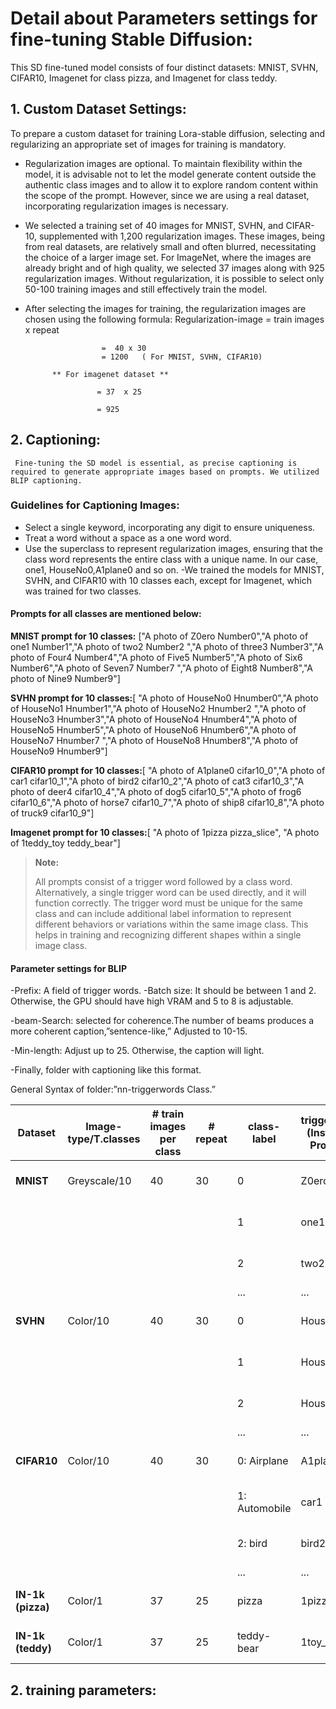 # Detail about Parameters settings for fine-tuning Stable Diffusion:
 This SD fine-tuned model consists of four distinct datasets: MNIST, SVHN, CIFAR10, Imagenet for class pizza, and Imagenet for class teddy.

 ## 1. Custom Dataset Settings:
 To prepare a custom dataset for training Lora-stable diffusion, selecting and regularizing an appropriate set of images for training is mandatory.
 - Regularization images are optional. To maintain flexibility within the model, it is advisable not to let the model generate content outside the authentic class images and to allow it to 
   explore random content within the scope of the prompt. However, since we are using a real dataset, incorporating regularization images is necessary.
- We selected a training set of 40 images for MNIST, SVHN, and CIFAR-10, supplemented with 1,200 regularization images. These images, being from real datasets, are relatively small and often 
  blurred, necessitating the choice of a larger image set. For ImageNet, where the images are already bright and of high quality, we selected 37 images along with 925 regularization images. 
  Without regularization, it is possible to select only 50-100 training images and still effectively train the model.
- After selecting the images for training, the regularization images are chosen using the following formula:
  Regularization-image = train images x repeat
  
                       =  40 x 30
                       = 1200   ( For MNIST, SVHN, CIFAR10)
                      
            ** For imagenet dataset **
            
                      = 37  x 25
                      
                      = 925
  
## 2. Captioning: 
     Fine-tuning the SD model is essential, as precise captioning is required to generate appropriate images based on prompts. We utilized BLIP captioning.

### Guidelines for Captioning Images:

- Select a single keyword, incorporating any digit to ensure uniqueness.
- Treat a word without a space as a one word word.
- Use the superclass to represent regularization images, ensuring that the class word represents the entire class with a unique name. In our case, one1, HouseNo0,A1plane0 and so on.
-We trained the models for MNIST, SVHN, and CIFAR10 with 10 classes each, except for Imagenet, which was trained for two classes.

#### Prompts for all classes are mentioned below:
**MNIST prompt for 10 classes:**  ["A photo of Z0ero Number0","A photo of one1 Number1","A photo of two2 Number2 ","A photo of three3 Number3","A photo of Four4 Number4","A photo of Five5 Number5","A photo of Six6 Number6","A photo of Seven7 Number7 ","A photo of Eight8 Number8","A photo of Nine9 Number9"]

**SVHN prompt for 10 classes:**[ "A photo of HouseNo0 Hnumber0","A photo of HouseNo1 Hnumber1","A photo of HouseNo2 Hnumber2 ","A photo of HouseNo3 Hnumber3","A photo of HouseNo4 Hnumber4","A photo of HouseNo5 Hnumber5","A photo of HouseNo6 Hnumber6","A photo of HouseNo7 Hnumber7 ","A photo of HouseNo8 Hnumber8","A photo of HouseNo9 Hnumber9"]

**CIFAR10 prompt for 10 classes:**[ "A photo of A1plane0 cifar10_0","A photo of car1 cifar10_1","A photo of bird2 cifar10_2","A photo of cat3 cifar10_3","A photo of deer4 cifar10_4","A photo of dog5 cifar10_5","A photo of frog6 cifar10_6","A photo of horse7 cifar10_7","A photo of ship8 cifar10_8","A photo of truck9 cifar10_9"]

**Imagenet prompt for 10 classes:**[  "A photo of 1pizza pizza_slice",  "A photo of 1teddy_toy teddy_bear"]

> **Note:**
> 
> All prompts consist of a trigger word followed by a class word. Alternatively, a single trigger word can be used directly, and it will function correctly. The trigger word must be unique for the same class and can include additional label information to represent different behaviors or variations within the same image class. This helps in training and recognizing different shapes within a single image class.
#### Parameter settings for BLIP
-Prefix: A field of trigger words.
-Batch size: It should be between 1 and 2. Otherwise, the GPU should have high VRAM and 5 to 8 is adjustable.

-beam-Search: selected for coherence.The number of beams produces a more coherent caption,”sentence-like,” Adjusted to 10-15.

-Min-length: Adjust up to 25. Otherwise, the caption will light.

-Finally, folder with captioning like this format.

 General Syntax of folder:”nn-triggerwords Class.”

  
 | **Dataset**       | **Image-type/T.classes** | \# train images per class | \# repeat | **class-label** | **triggerword (Instance Prompt)** | **Class (Class prompt)** | **Prompt**                      |
|-------------------|--------------------------|---------------------------|-----------|-----------------|----------------------------------|--------------------------|---------------------------------|
| **MNIST**         | Greyscale/10             | 40                        | 30        | 0               | Z0ero                            | Number0                  | A photo of Z0ero Number0        |
|                   |                          |                           |           | 1               | one1                             | Number1                  | A photo of one1 Number1         |
|                   |                          |                           |           | 2               | two2                             | Number2                  | A photo of two2 Number2         |
|                   |                          |                           |           | ...             | ...                              | ...                      | ...                             |
| **SVHN**          | Color/10                 | 40                        | 30        | 0               | HouseNo0                         | Hnumber0                 | A photo of HouseNo0 Hnumber0    |
|                   |                          |                           |           | 1               | HouseNo1                         | Hnumber1                 | A photo of HouseNo1 Hnumber1    |
|                   |                          |                           |           | 2               | HouseNo2                         | Hnumber2                 | A photo of HouseNo2 Hnumber2    |
|                   |                          |                           |           | ...             | ...                              | ...                      | ...                             |
| **CIFAR10**       | Color/10                 | 40                        | 30        | 0: Airplane     | A1plane0                         | cifar10_0                | A photo of A1plane0 cifar10_0   |
|                   |                          |                           |           | 1: Automobile   | car1                             | cifar10_1                | A photo of car1 cifar10_1       |
|                   |                          |                           |           | 2: bird         | bird2                            | cifar10_2                | A photo of bird2 cifar10_2      |
|                   |                          |                           |           | ...             | ...                              | ...                      | ...                             |
| **IN-1k (pizza)** | Color/1                  | 37                        | 25        | pizza           | 1pizza                           | pizza_slice              | A photo of 1pizza pizza_slice   |
| **IN-1k (teddy)** | Color/1                  | 37                        | 25        | teddy-bear      | 1toy_bear                        | teddy_bear               | A photo of 1toy_bear teddy_bear |

 

## 2. training parameters:

